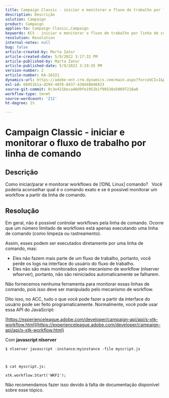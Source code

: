 ```yaml
---
title: Campaign Classic - iniciar e monitorar o fluxo de trabalho por linha de comando
description: Descrição
solution: Campaign
product: Campaign
applies-to: Campaign Classic,Campaign
keywords: KCS - iniciar e monitorar o fluxo de trabalho por linha de comando
resolution: Resolution
internal-notes: null
bug: false
article-created-by: Marta Zator
article-created-date: 5/9/2022 3:17:32 PM
article-published-by: Marta Zator
article-published-date: 5/9/2022 3:19:35 PM
version-number: 2
article-number: KA-16321
dynamics-url: https://adobe-ent.crm.dynamics.com/main.aspx?forceUCI=1&pagetype=entityrecord&etn=knowledgearticle&id=5ddb6b21-abcf-ec11-a7b5-0022480a8e40
exl-id: 68451b1a-d29d-48f6-8437-438d48846823
source-git-commit: 0c3e421beca46d9fe1952b1f98538a50697216a0
workflow-type: tm+mt
source-wordcount: '212'
ht-degree: 1%

---
```


# Campaign Classic - iniciar e monitorar o fluxo de trabalho por linha de comando

## Descrição


Como iniciar/parar e monitorar workflows de [!DNL Linux] comando?
 
Você poderia aconselhar qual é o comando exato e se é possível monitorar um workflow a partir da linha de comando.


## Resolução


Em geral, não é possível controlar workflows pela linha de comando. Ocorre que um número limitado de workflows está apenas executando uma linha de comando (como limpeza ou rastreamento).

Assim, esses podem ser executados diretamente por uma linha de comando, mas:

- Eles não fazem mais parte de um fluxo de trabalho, portanto, você perde os logs na interface do usuário do fluxo de trabalho.
- Eles não são mais monitorados pelo mecanismo de workflow (nlserver wfserver), portanto, não são reiniciados automaticamente se falharem.




Não fornecemos nenhuma ferramenta para monitorar essas linhas de comando, pois isso deve ser manipulado pelo mecanismo de workflow.



Dito isso, no ACC, tudo o que você pode fazer a partir da interface do usuário pode ser feito programaticamente. Normalmente, você pode usar essa API do JavaScript:



[https://experienceleague.adobe.com/developer/campaign-api/api/s-xtk-workflow.html](https://experienceleague.adobe.com/developer/campaign-api/api/s-xtk-workflow.html)



Com <b>javascript nlserver</b>


```
$ nlserver javascript -instance:myinstance -file myscript.js



$ cat myscript.js:

xtk.workflow.Start('WKF1');
```


Não recomendamos fazer isso devido à falta de documentação disponível sobre esse tópico.

